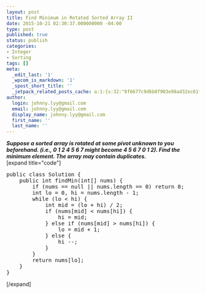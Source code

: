 ```yaml
---
layout: post
title: Find Minimum in Rotated Sorted Array II
date: 2015-10-21 02:30:37.000000000 -04:00
type: post
published: true
status: publish
categories:
- Integer
- Sorting
tags: []
meta:
  _edit_last: '1'
  _wpcom_is_markdown: '1'
  _spost_short_title: ''
  _jetpack_related_posts_cache: a:1:{s:32:"8f6677c9d6b0f903e98ad32ec61f8deb";a:2:{s:7:"expires";i:1454766038;s:7:"payload";a:3:{i:0;a:1:{s:2:"id";i:161;}i:1;a:1:{s:2:"id";i:157;}i:2;a:1:{s:2:"id";i:145;}}}}
author:
  login: johnny.lyy@gmail.com
  email: johnny.lyy@gmail.com
  display_name: johnny.lyy@gmail.com
  first_name: ''
  last_name: ''
---
```

<p><strong><em>Suppose a sorted array is rotated at some pivot unknown to you beforehand. (i.e., 0 1 2 4 5 6 7 might become 4 5 6 7 0 1 2). Find the minimum element. The array may contain duplicates.</em></strong><br />
[expand title="code"]</p>
<pre>
public class Solution {
    public int findMin(int[] nums) {
        if (nums == null || nums.length == 0) return 0;
        int lo = 0, hi = nums.length - 1;
        while (lo < hi) {
            int mid = (lo + hi) / 2;
            if (nums[mid] < nums[hi]) {
                hi = mid;
            } else if (nums[mid] > nums[hi]) {
                lo = mid + 1;
            } else {
                hi --;
            }
        }
        return nums[lo];
    }
}
</pre>
<p>[/expand]</p>
